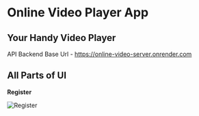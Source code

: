 # Online Video Player App
**Your Handy Video Player**
---
API Backend Base Url - https://online-video-server.onrender.com

**All Parts of UI**
---
**Register**

![Register]("https://res.cloudinary.com/diuvnny8c/image/upload/v1705236046/Screenshot_338_ezwwnx.png")
